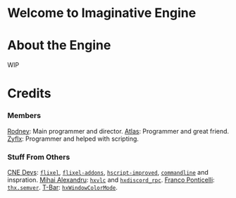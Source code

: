 # Welcome to Imaginative Engine
# About the Engine
WIP
# Credits
### Members
[Rodney](https://github.com/rodney528): Main programmer and director.
[Atlas](https://github.com/AtlasGamer27): Programmer and great friend.
[Zyflx](https://github.com/Zyflx): Programmer and helped with scripting.
### Stuff From Others
[CNE Devs](https://github.com/FNF-CNE-Devs): [`flixel`](https://github.com/FNF-CNE-Devs/flixel), [`flixel-addons`](https://github.com/FNF-CNE-Devs/flixel-addons), [`hscript-improved`](https://github.com/FNF-CNE-Devs/hscript-improved), [`commandline`](https://github.com/FNF-CNE-Devs/CodenameEngine/tree/main/commandline) and inspration.
[Mihai Alexandru](https://github.com/MAJigsaw77): [`hxvlc`](https://lib.haxe.org/p/hxvlc) and [`hxdiscord_rpc`](https://lib.haxe.org/p/hxdiscord_rpc).
[Franco Ponticelli](https://github.com/fponticelli): [`thx.semver`](https://lib.haxe.org/p/thx.semver).
[T-Bar](https://lib.haxe.org/u/T-Bar): [`hxWindowColorMode`](https://lib.haxe.org/p/hxWindowColorMode).